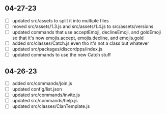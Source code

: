 ## 04-27-23
- [ ] updated src/assets to split it into multiple files
- [ ] moved src/assets/1.3.js and src/assets/1.4.js to src/assets/versions
- [ ] updated commands that use acceptEmoji, declineEmoji, and goldEmoji so that it's now emojis.accept, emojis.decline, and emojis.gold
- [ ] added src/classes/Catch.js even tho it's not a class but whatever
- [ ] updated src/packages/discordpps/index.js
- [ ] updated commands to use the new Catch stuff

## 04-26-23
- [ ] added src/commands/join.js
- [ ] updated config/list.json
- [ ] updated src/commands/invite.js
- [ ] updated src/commands/help.js
- [ ] updated src/classes/ClanTemplate.js
